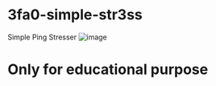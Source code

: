 # 3fa0-simple-str3ss
Simple Ping Stresser
![image](https://user-images.githubusercontent.com/98951386/175296159-b9d49073-ac0b-46ae-913f-02e7016b3560.png)
# Only for educational purpose
